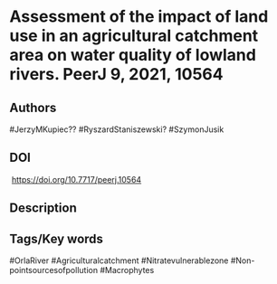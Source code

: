 # Assessment of the impact of land use in an agricultural catchment area on water quality of lowland rivers. PeerJ 9, 2021, 10564
## Authors
#JerzyMKupiec?? #RyszardStaniszewski? #SzymonJusik 
## DOI
  https://doi.org/10.7717/peerj.10564
## Description

## Tags/Key words
#OrlaRiver #Agriculturalcatchment #Nitratevulnerablezone #Non-pointsourcesofpollution #Macrophytes 